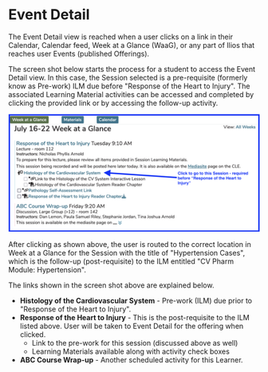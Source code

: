 # Event Detail

The Event Detail view is reached when a user clicks on a link in their Calendar, Calendar feed, Week at a Glance (WaaG), or any part of Ilios that reaches user Events (published Offerings).

The screen shot below starts the process for a student to access the Event Detail view. In this case, the Session selected is a pre-requisite (formerly know as Pre-work) ILM due before "Response of the Heart to Injury". The associated Learning Material activities can be accessed and completed by clicking the provided link or by accessing the follow-up activity.

![Updated Event Detail](../images/event_detail/updated_event_detail.png)

After clicking as shown above, the user is routed to the correct location in Week at a Glance for the Session with the title of "Hypertension Cases", which is the follow-up (post-requisite) to the ILM entitled "CV Pharm Module: Hypertension".

The links shown in the screen shot above are explained below.

* **Histology of the Cardiovascular System** - Pre-work (ILM) due prior to "Response of the Heart to Injury".
* **Response of the Heart to Injury** - This is the post-requisite to the ILM listed above. User will be taken to Event Detail for the offering when clicked.
  * Link to the pre-work for this session (discussed above as well)
  * Learning Materials available along with activity check boxes
* **ABC Course Wrap-up** - Another scheduled activity for this Learner.